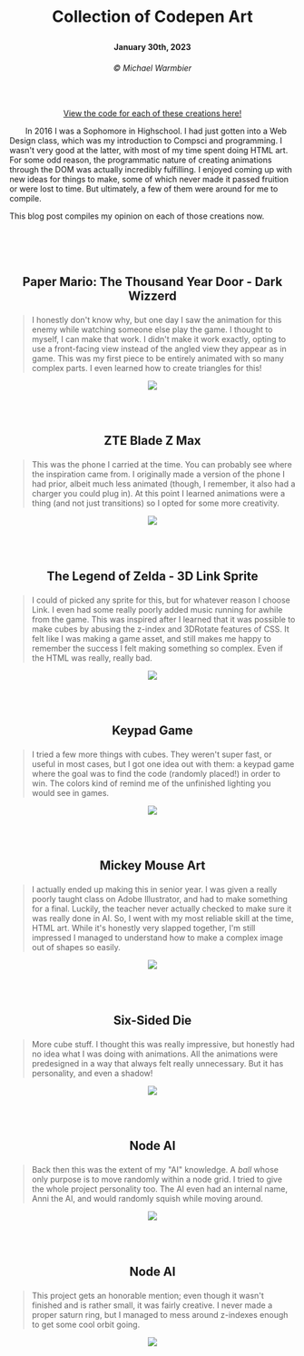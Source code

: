 # <p align="center"> Collection of Codepen Art</p>

<p align="center"><strong>January 30th, 2023</strong></p>

###### <p align="center">© Michael Warmbier</p><br>

<p align="center"><a href="https://github.com/MichaelWarmbier/Old-Codepen-Art/">View the code for each of these creations here!</a></p>

&emsp;&emsp;In 2016 I was a Sophomore in Highschool. I had just gotten into a Web Design class, which was my introduction to Compsci and programming. I wasn't very good at the latter, with most of my time spent doing HTML art. For some odd reason, the programmatic nature of creating animations through the DOM was actually incredibly fulfilling. I enjoyed coming up with new ideas for things to make, some of which never made it passed fruition or were lost to time. But ultimately, a few of them were around for me to compile.

This blog post compiles my opinion on each of those creations now.

<br><br><br>

## <p align="center"> Paper Mario: The Thousand Year Door - Dark Wizzerd </p>

> I honestly don't know why, but one day I saw the animation for this enemy while watching someone else play the game. I thought to myself, I can make that work. I didn't make it work exactly, opting to use a front-facing view instead of the angled view they appear as in game. This was my first piece to be entirely animated with so many complex parts. I even learned how to create triangles for this!

<p align="center"><img src="https://gyazo.com/2809d75706bf1555346bea3b0725fa61.gif"></p>

<br><br>

## <p align="center"> ZTE Blade Z Max </p>

> This was the phone I carried at the time. You can probably see where the inspiration came from. I originally made a version of the phone I had prior, albeit much less animated (though, I remember, it also had a charger you could plug in). At this point I learned animations were a thing (and not just transitions) so I opted for some more creativity.

<p align="center"><img src="https://i.gyazo.com/3158cc72a33223b39073b6f0528a67d9.gif"></p>

<br><br>

## <p align="center"> The Legend of Zelda - 3D Link Sprite </p>

> I could of picked any sprite for this, but for whatever reason I choose Link. I even had some really poorly added music running for awhile from the game. This was inspired after I learned that it was possible to make cubes by abusing the z-index and 3DRotate features of CSS. It felt like I was making a game asset, and still makes me happy to remember the success I felt making something so complex. Even if the HTML was really, really bad.

<p align="center"><img src="https://i.gyazo.com/a10cb43ea3daea602977a44351f5ac51.gif"></p>

<br><br>

## <p align="center"> Keypad Game </p>

> I tried a few more things with cubes. They weren't super fast, or useful in most cases, but I got one idea out with them: a keypad game where the goal was to find the code (randomly placed!) in order to win. The colors kind of remind me of the unfinished lighting you would see in games.

<p align="center"><img src="https://i.gyazo.com/99cbc9f0d0c4239eb756c07b6c8fd5c7.gif"></p>

<br><br>

## <p align="center"> Mickey Mouse Art </p>

> I actually ended up making this in senior year. I was given a really poorly taught class on Adobe Illustrator, and had to make something for a final. Luckily, the teacher never actually checked to make sure it was really done in AI. So, I went with my most reliable skill at the time, HTML art. While it's honestly very slapped together, I'm still impressed I managed to understand how to make a complex image out of shapes so easily.

<p align="center"><img src="https://i.gyazo.com/792a5edc8e15c904adfe5f81b00ed466.png"></p>

<br><br>

## <p align="center"> Six-Sided Die </p>

> More cube stuff. I thought this was really impressive, but honestly had no idea what I was doing with animations. All the animations were predesigned in a way that always felt really unnecessary. But it has personality, and even a shadow!

<p align="center"><img src="https://i.gyazo.com/c899c23cff2728338e988ceba2d8c6f4.gif"></p>

<br><br>

## <p align="center"> Node AI </p>

> Back then this was the extent of my "AI" knowledge. A _ball_ whose only purpose is to move randomly within a node grid. I tried to give the whole project personality too. The AI even had an internal name, Anni the AI, and would randomly squish while moving around. 

<p align="center"><img src="https://i.gyazo.com/d51df404b693fe833fadb0dc0de741c7.gif"></p>

<br><br>

## <p align="center"> Node AI </p>

> This project gets an honorable mention; even though it wasn't finished and is rather small, it was fairly creative. I never made a proper saturn ring, but I managed to mess around z-indexes enough to get some cool orbit going.

<p align="center"><img src="https://i.gyazo.com/58a47291009664c1a2d7287f0c97ac26.gif"></p>
